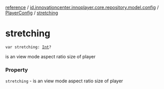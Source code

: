[reference](../../index.md) / [id.innovationcenter.innoplayer.core.repository.model.config](../index.md) / [PlayerConfig](index.md) / [stretching](./stretching.md)

# stretching

`var stretching: `[`Int`](https://kotlinlang.org/api/latest/jvm/stdlib/kotlin/-int/index.html)`?`

is an view mode aspect ratio size of player

### Property

`stretching` - is an view mode aspect ratio size of player